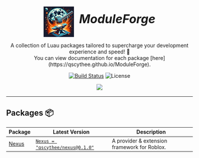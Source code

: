 <p align="center">
	<img src="gh-assets/icon.webp" alt="ModuleForge Icon" width="82" style="vertical-align: middle; margin-right: 10px;">
	<b><i><font size="6">ModuleForge</font></i></b>
</p>

<p align="center">
	A collection of Luau packages tailored to supercharge your development experience and speed! 🚀
	<br>You can view documentation for each package [here](https://qscythee.github.io/ModuleForge).
</p>

<p align="center">
	<a href="https://github.com/qscythee/ModuleForge/actions"><img src="https://img.shields.io/github/actions/workflow/status/qscythee/ModuleForge/ci.yaml?branch=main" alt="Build Status"></img></a>
	<img title="MIT licensed" alt="License" src="https://img.shields.io/github/license/qscythee/ModuleForge"></img>
</p>

<p align="center">
	<a href="https://x.com/qscythee"><img src="https://img.shields.io/badge/X-000000?style=for-the-badge&logo=x&logoColor=white" /></a>
</p>

---

## Packages 📦

| Package | Latest Version | Description |
|---------|----------------|-------------|
| [Nexus](https://qscythee.github.io/ModuleForge/api/Nexus) | [`Nexus = "qscythee/nexus@0.1.0"`](https://wally.run/package/qscythee/nexus?version=0.1.0) | A provider & extension framework for Roblox. |
